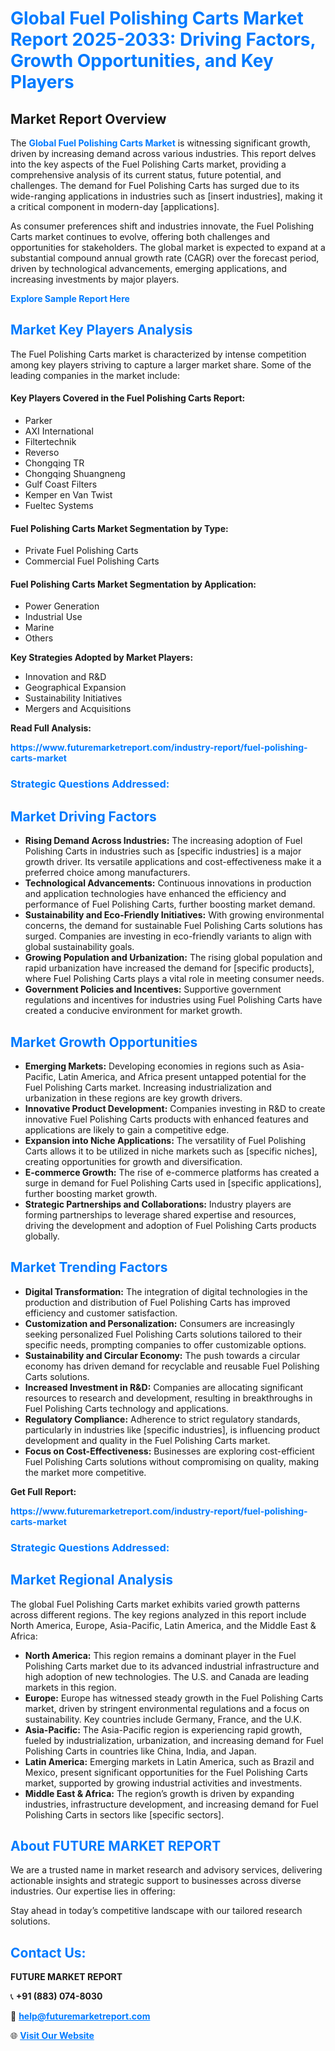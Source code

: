 <h1 style="color: #007BFF;">Global Fuel Polishing Carts Market Report 2025-2033: Driving Factors, Growth Opportunities, and Key Players</h1>

<section id="overview">
<h2>Market Report Overview</h2>
<p>The <a href="https://www.futuremarketreport.com/industry-report/fuel-polishing-carts-market" style="color: #007BFF; text-decoration: none;"><strong>Global Fuel Polishing Carts Market</strong></a> is witnessing significant growth, driven by increasing demand across various industries. This report delves into the key aspects of the Fuel Polishing Carts market, providing a comprehensive analysis of its current status, future potential, and challenges. The demand for Fuel Polishing Carts has surged due to its wide-ranging applications in industries such as [insert industries], making it a critical component in modern-day [applications].</p>
<p>As consumer preferences shift and industries innovate, the Fuel Polishing Carts market continues to evolve, offering both challenges and opportunities for stakeholders. The global market is expected to expand at a substantial compound annual growth rate (CAGR) over the forecast period, driven by technological advancements, emerging applications, and increasing investments by major players.</p>
</section>

<section id="overview">
<p><a href="https://www.futuremarketreport.com/request-sample/reportId=58872" style="color: #007BFF; text-decoration: none;"><strong>Explore Sample Report Here</strong></a></p>
</section>

<section id="key-players">
<h2 style="color: #007BFF;">Market Key Players Analysis</h2>
<p>The Fuel Polishing Carts market is characterized by intense competition among key players striving to capture a larger market share. Some of the leading companies in the market include:</p>
<h4>Key Players Covered in the Fuel Polishing Carts Report:</h4>
<ul><li>Parker</li><li>AXI International</li><li>Filtertechnik</li><li>Reverso</li><li>Chongqing TR</li><li>Chongqing Shuangneng</li><li>Gulf Coast Filters</li><li>Kemper en Van Twist</li><li>Fueltec Systems</li></ul>
<h4>Fuel Polishing Carts Market Segmentation by Type:</h4>
<ul><li>Private Fuel Polishing Carts</li><li>Commercial Fuel Polishing Carts</li></ul>

<h4>Fuel Polishing Carts Market Segmentation by Application:</h4>
<ul><li>Power Generation</li><li>Industrial Use</li><li>Marine</li><li>Others</li></ul>
<p><strong>Key Strategies Adopted by Market Players:</strong></p>
<ul>
<li>Innovation and R&D</li>
<li>Geographical Expansion</li>
<li>Sustainability Initiatives</li>
<li>Mergers and Acquisitions</li>
</ul>
</section>

<section>
<p><strong>Read Full Analysis: </strong></p><a href="https://www.futuremarketreport.com/industry-report/fuel-polishing-carts-market" style="color: #007BFF; text-decoration: none;"><strong>https://www.futuremarketreport.com/industry-report/fuel-polishing-carts-market</strong></a>
<h3 style="color: #007BFF;">Strategic Questions Addressed:</h3>
</section>

<section id="driving-factors">
<h2 style="color: #007BFF;">Market Driving Factors</h2>
<ul>
<li><strong>Rising Demand Across Industries:</strong> The increasing adoption of Fuel Polishing Carts in industries such as [specific industries] is a major growth driver. Its versatile applications and cost-effectiveness make it a preferred choice among manufacturers.</li>
<li><strong>Technological Advancements:</strong> Continuous innovations in production and application technologies have enhanced the efficiency and performance of Fuel Polishing Carts, further boosting market demand.</li>
<li><strong>Sustainability and Eco-Friendly Initiatives:</strong> With growing environmental concerns, the demand for sustainable Fuel Polishing Carts solutions has surged. Companies are investing in eco-friendly variants to align with global sustainability goals.</li>
<li><strong>Growing Population and Urbanization:</strong> The rising global population and rapid urbanization have increased the demand for [specific products], where Fuel Polishing Carts plays a vital role in meeting consumer needs.</li>
<li><strong>Government Policies and Incentives:</strong> Supportive government regulations and incentives for industries using Fuel Polishing Carts have created a conducive environment for market growth.</li>
</ul>
</section>

<section id="growth-opportunities">
<h2 style="color: #007BFF;">Market Growth Opportunities</h2>
<ul>
<li><strong>Emerging Markets:</strong> Developing economies in regions such as Asia-Pacific, Latin America, and Africa present untapped potential for the Fuel Polishing Carts market. Increasing industrialization and urbanization in these regions are key growth drivers.</li>
<li><strong>Innovative Product Development:</strong> Companies investing in R&D to create innovative Fuel Polishing Carts products with enhanced features and applications are likely to gain a competitive edge.</li>
<li><strong>Expansion into Niche Applications:</strong> The versatility of Fuel Polishing Carts allows it to be utilized in niche markets such as [specific niches], creating opportunities for growth and diversification.</li>
<li><strong>E-commerce Growth:</strong> The rise of e-commerce platforms has created a surge in demand for Fuel Polishing Carts used in [specific applications], further boosting market growth.</li>
<li><strong>Strategic Partnerships and Collaborations:</strong> Industry players are forming partnerships to leverage shared expertise and resources, driving the development and adoption of Fuel Polishing Carts products globally.</li>
</ul>
</section>

<section id="trending-factors">
<h2 style="color: #007BFF;">Market Trending Factors</h2>
<ul>
<li><strong>Digital Transformation:</strong> The integration of digital technologies in the production and distribution of Fuel Polishing Carts has improved efficiency and customer satisfaction.</li>
<li><strong>Customization and Personalization:</strong> Consumers are increasingly seeking personalized Fuel Polishing Carts solutions tailored to their specific needs, prompting companies to offer customizable options.</li>
<li><strong>Sustainability and Circular Economy:</strong> The push towards a circular economy has driven demand for recyclable and reusable Fuel Polishing Carts solutions.</li>
<li><strong>Increased Investment in R&D:</strong> Companies are allocating significant resources to research and development, resulting in breakthroughs in Fuel Polishing Carts technology and applications.</li>
<li><strong>Regulatory Compliance:</strong> Adherence to strict regulatory standards, particularly in industries like [specific industries], is influencing product development and quality in the Fuel Polishing Carts market.</li>
<li><strong>Focus on Cost-Effectiveness:</strong> Businesses are exploring cost-efficient Fuel Polishing Carts solutions without compromising on quality, making the market more competitive.</li>
</ul>
</section>

<section>
<p><strong>Get Full Report: </strong></p><a href="https://www.futuremarketreport.com/industry-report/fuel-polishing-carts-market" style="color: #007BFF; text-decoration: none;"><strong>https://www.futuremarketreport.com/industry-report/fuel-polishing-carts-market</strong></a>
<h3 style="color: #007BFF;">Strategic Questions Addressed:</h3>
</section>


<section id="regional-analysis">
<h2 style="color: #007BFF;">Market Regional Analysis</h2>
<p>The global Fuel Polishing Carts market exhibits varied growth patterns across different regions. The key regions analyzed in this report include North America, Europe, Asia-Pacific, Latin America, and the Middle East & Africa:</p>
<ul>
<li><strong>North America:</strong> This region remains a dominant player in the Fuel Polishing Carts market due to its advanced industrial infrastructure and high adoption of new technologies. The U.S. and Canada are leading markets in this region.</li>
<li><strong>Europe:</strong> Europe has witnessed steady growth in the Fuel Polishing Carts market, driven by stringent environmental regulations and a focus on sustainability. Key countries include Germany, France, and the U.K.</li>
<li><strong>Asia-Pacific:</strong> The Asia-Pacific region is experiencing rapid growth, fueled by industrialization, urbanization, and increasing demand for Fuel Polishing Carts in countries like China, India, and Japan.</li>
<li><strong>Latin America:</strong> Emerging markets in Latin America, such as Brazil and Mexico, present significant opportunities for the Fuel Polishing Carts market, supported by growing industrial activities and investments.</li>
<li><strong>Middle East & Africa:</strong> The region’s growth is driven by expanding industries, infrastructure development, and increasing demand for Fuel Polishing Carts in sectors like [specific sectors].</li>
</ul>
</section>

<footer>
<h2 style="color: #007BFF;">About FUTURE MARKET REPORT</h2>
<p>We are a trusted name in market research and advisory services, delivering actionable insights and strategic support to businesses across diverse industries. Our expertise lies in offering:</p>

<p>Stay ahead in today’s competitive landscape with our tailored research solutions.</p>

<h2 style="color: #007BFF;">Contact Us:</h2>
<p><strong>FUTURE MARKET REPORT</strong></p>
<p>📞 <strong>+91 (883) 074-8030</strong></p>
<p>📧 <strong><a href="mailto:help@futuremarketreport.com" style="color: #007BFF;">help@futuremarketreport.com</a></strong></p>
<p>🌐 <strong><a href="https://www.futuremarketreport.com/" style="color: #007BFF;">Visit Our Website</a></strong></p>
</footer>